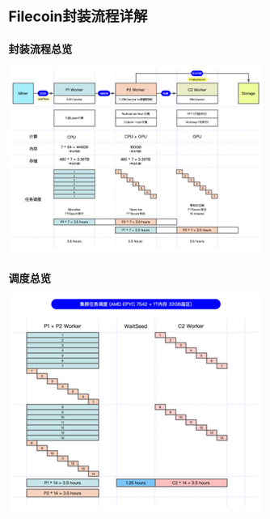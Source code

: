# Filecoin封装流程详解

## 封装流程总览
<img src="../../images/mining-process.png" width="800">

## 调度总览
<img src="../../images/schedule-amd7542-32.png" width="800">
